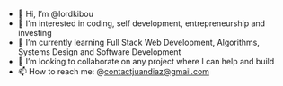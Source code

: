 - 👋 Hi, I’m @lordkibou
- 👀 I’m interested in coding, self development, entrepreneurship and investing
- 🌱 I’m currently learning Full Stack Web Development, Algorithms, Systems Design and Software Development
- 💞️ I’m looking to collaborate on any project where I can help and build
- 📫 How to reach me: @contactjuandiaz@gmail.com

<!---
lordkibou/lordkibou is a ✨ special ✨ repository because its `README.md` (this file) appears on your GitHub profile.
You can click the Preview link to take a look at your changes.
--->

